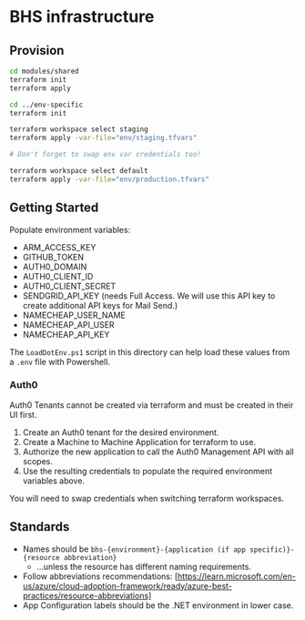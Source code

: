 # BHS infrastructure

## Provision

```sh
cd modules/shared
terraform init
terraform apply

cd ../env-specific
terraform init

terraform workspace select staging
terraform apply -var-file="env/staging.tfvars"

# Don't forget to swap env var credentials too!

terraform workspace select default
terraform apply -var-file="env/production.tfvars"
```

## Getting Started

Populate environment variables:

* ARM_ACCESS_KEY
* GITHUB_TOKEN
* AUTH0_DOMAIN
* AUTH0_CLIENT_ID
* AUTH0_CLIENT_SECRET
* SENDGRID_API_KEY (needs Full Access. We will use this API key to create additional API keys for Mail Send.)
* NAMECHEAP_USER_NAME
* NAMECHEAP_API_USER
* NAMECHEAP_API_KEY

The `LoadDotEnv.ps1` script in this directory can help load these values from a `.env` file with Powershell.

### Auth0

Auth0 Tenants cannot be created via terraform and must be created in their UI first.

1. Create an Auth0 tenant for the desired environment.
2. Create a Machine to Machine Application for terraform to use.
3. Authorize the new application to call the Auth0 Management API with all scopes.
4. Use the resulting credentials to populate the required environment variables above.

You will need to swap credentials when switching terraform workspaces.

## Standards

* Names should be `bhs-{environment}-{application (if app specific)}-{resource abbreviation}`
  * ...unless the resource has different naming requirements.
* Follow abbreviations recommendations: [https://learn.microsoft.com/en-us/azure/cloud-adoption-framework/ready/azure-best-practices/resource-abbreviations]
* App Configuration labels should be the .NET environment in lower case.
